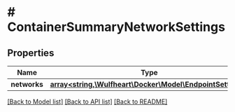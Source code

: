 # # ContainerSummaryNetworkSettings

## Properties

Name | Type | Description | Notes
------------ | ------------- | ------------- | -------------
**networks** | [**array<string,\Wulfheart\Docker\Model\EndpointSettings>**](EndpointSettings.md) |  | [optional]

[[Back to Model list]](../../README.md#models) [[Back to API list]](../../README.md#endpoints) [[Back to README]](../../README.md)
